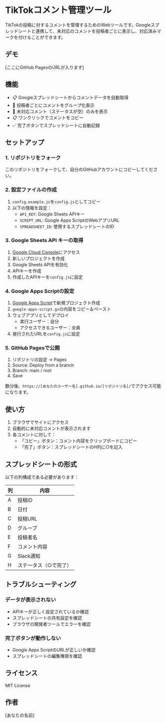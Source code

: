 # TikTokコメント管理ツール

TikTokの投稿に対するコメントを管理するためのWebツールです。Googleスプレッドシートと連携して、未対応のコメントを投稿者ごとに表示し、対応済みマークを付けることができます。

## デモ

[ここにGitHub PagesのURLが入ります]

## 機能

- 📋 Googleスプレッドシートからコメントデータを自動取得
- 👥 投稿者ごとにコメントをグループ化表示
- 📱 未対応コメント（ステータスが空）のみを表示
- 📋 ワンクリックでコメントをコピー
- ✅ 完了ボタンでスプレッドシートに自動記録

## セットアップ

### 1. リポジトリをフォーク

このリポジトリをフォークして、自分のGitHubアカウントにコピーしてください。

### 2. 設定ファイルの作成

1. `config.example.js`を`config.js`としてコピー
2. 以下の情報を設定：
   - `API_KEY`: Google Sheets APIキー
   - `SCRIPT_URL`: Google Apps ScriptのWebアプリURL
   - `SPREADSHEET_ID`: 使用するスプレッドシートのID

### 3. Google Sheets API キーの取得

1. [Google Cloud Console](https://console.cloud.google.com/)にアクセス
2. 新しいプロジェクトを作成
3. Google Sheets APIを有効化
4. APIキーを作成
5. 作成したAPIキーを`config.js`に設定

### 4. Google Apps Scriptの設定

1. [Google Apps Script](https://script.google.com/)で新規プロジェクト作成
2. `google-apps-script.gs`の内容をコピー＆ペースト
3. ウェブアプリとしてデプロイ
   - 実行ユーザー：自分
   - アクセスできるユーザー：全員
4. 発行されたURLを`config.js`に設定

### 5. GitHub Pagesで公開

1. リポジトリの設定 → Pages
2. Source: Deploy from a branch
3. Branch: main / root
4. Save

数分後、`https://[あなたのユーザー名].github.io/[リポジトリ名]/`でアクセス可能になります。

## 使い方

1. ブラウザでサイトにアクセス
2. 自動的に未対応コメントが表示されます
3. 各コメントに対して：
   - 「コピー」ボタン：コメント内容をクリップボードにコピー
   - 「完了」ボタン：スプレッドシートのH列に○を記入

## スプレッドシートの形式

以下の列構成である必要があります：

| 列 | 内容 |
|---|---|
| A | 投稿ID |
| B | 日付 |
| C | 投稿URL |
| D | グループ |
| E | 投稿者名 |
| F | コメント内容 |
| G | Slack通知 |
| H | ステータス（○で完了） |

## トラブルシューティング

### データが表示されない
- APIキーが正しく設定されているか確認
- スプレッドシートの共有設定を確認
- ブラウザの開発者ツールでエラーを確認

### 完了ボタンが動作しない
- Google Apps ScriptのURLが正しいか確認
- スプレッドシートの編集権限を確認

## ライセンス

MIT License

## 作者

[あなたの名前]